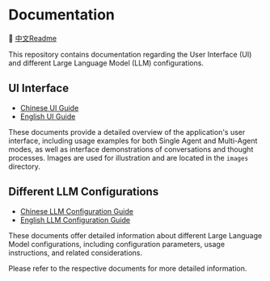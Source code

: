 # Documentation

📘 [中文Readme](./README_ZH.md)

This repository contains documentation regarding the User Interface (UI) and different Large Language Model (LLM) configurations.

## UI Interface

- [Chinese UI Guide](./Chinese/UI.md)
- [English UI Guide](./English/UI.md)

These documents provide a detailed overview of the application's user interface, including usage examples for both Single Agent and Multi-Agent modes, as well as interface demonstrations of conversations and thought processes. Images are used for illustration and are located in the `images` directory.

## Different LLM Configurations

- [Chinese LLM Configuration Guide](./Chinese/LLM_configuration.md)
- [English LLM Configuration Guide](./English/LLM_configuration.md)

These documents offer detailed information about different Large Language Model configurations, including configuration parameters, usage instructions, and related considerations.

Please refer to the respective documents for more detailed information.